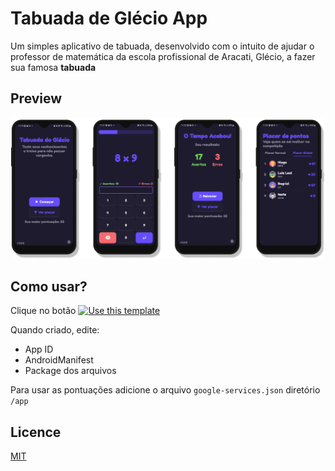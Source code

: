 # Tabuada de Glécio App

Um simples aplicativo de tabuada, desenvolvido com o intuito de ajudar o professor de matemática da escola profissional de Aracati, Glécio, a fazer sua famosa **tabuada**

## Preview

![Preview Image](https://raw.githubusercontent.com/luizlealdev/tabuada-glecio-app/master/preview/image_app_preview.png)

## Como usar?
Clique no botão [![Use this template](https://img.shields.io/badge/-Use%20this%20template-brightgreen)](https://github.com/luizlealdev/tabuada-glecio-app/generate)

Quando criado, edite:
- App ID
- AndroidManifest
- Package dos arquivos

Para usar as pontuações adicione o arquivo `google-services.json` diretório `/app`

## Licence
[MIT](https://github.com/luizlealdev/tabuada-glecio-app/LICENCE)
